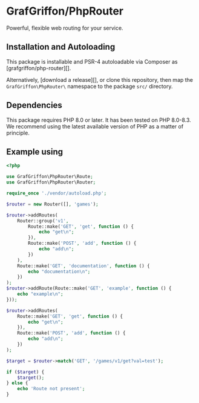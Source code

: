# GrafGriffon/PhpRouter

Powerful, flexible web routing for your service.

## Installation and Autoloading
This package is installable and PSR-4 autoloadable via Composer as [grafgriffon/php-router][].

Alternatively, [download a release][], or clone this repository, then map the
`GrafGriffon\PhpRouter\` namespace to the package `src/` directory.

## Dependencies

This package requires PHP 8.0 or later. It has been tested on PHP 8.0-8.3. We recommend using the latest available version of PHP as a matter of principle.

## Example using

```php
<?php

use GrafGriffon\PhpRouter\Route;
use GrafGriffon\PhpRouter\Router;

require_once './vendor/autoload.php';

$router = new Router([], 'games');

$router->addRoutes(
    Router::group('v1',
        Route::make('GET', 'get', function () {
            echo "get\n";
        }),
        Route::make('POST', 'add', function () {
            echo "add\n";
        })
    ),
    Route::make('GET', 'documentation', function () {
        echo "documentation\n";
    })
);
$router->addRoute(Route::make('GET', 'example', function () {
    echo "example\n";
}));

$router->addRoutes(
    Route::make('GET', 'get', function () {
        echo "get\n";
    }),
    Route::make('POST', 'add', function () {
        echo "add\n";
    })
);

$target = $router->match('GET', '/games/v1/get?val=test');

if ($target) {
    $target();
} else {
    echo 'Route not present';
}
```
